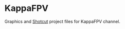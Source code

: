 # KappaFPV

Graphics and [Shotcut](https://www.shotcutapp.com/) project files for
KappaFPV channel.
